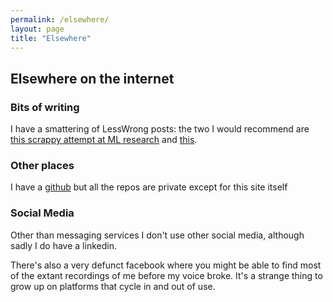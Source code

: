 ```yaml
---
permalink: /elsewhere/
layout: page
title: "Elsewhere"
---
```


## Elsewhere on the internet

### Bits of writing

I have a smattering of LessWrong posts: the two I would recommend are [this scrappy attempt at ML research](https://www.lesswrong.com/posts/hmPCPyr6JFLEigHJx/goal-direction-for-simulated-agents) and [this](https://www.lesswrong.com/posts/vdzEpiYX4aRqtpPSt/the-opt-out-clause).

### Other places

I have a [github](https://www.github.com/raymondadouglas) but all the repos are private except for this site itself

### Social Media

Other than messaging services I don't use other social media, although sadly I do have a linkedin.

There's also a very defunct facebook where you might be able to find most of the extant recordings of me before my voice broke. It's a strange thing to grow up on platforms that cycle in and out of use.